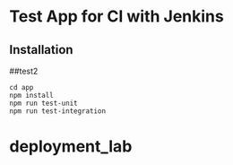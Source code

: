 # Test App for CI with Jenkins

## Installation
##test2
```
cd app
npm install
npm run test-unit
npm run test-integration
```
# deployment_lab
